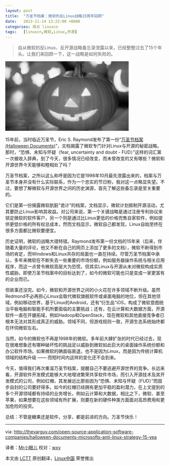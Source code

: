 ```yaml
---
layout: post
title:	"万圣节档案：微软的反Linux战略15周年回顾"
date:	2013-11-14 13:22:00 +0800 
categories:	观点 linuxcn 
tags:	[linuxcn,微软,Linux,开源]
---
```




> 
> 自从微软的反Linux、反开源战略备忘录泄露以来，已经整整过去了15个年头。让我们来回顾一下，这一战略是如何失败的。
> 
> 
> 


![](/Asserts/Images/album/201311/14/1319107cy7qaa2y058nw2f.jpg)


15年前，当时临近万圣节，Eric S. Raymond发布了第一份“[万圣节档案(Halloween Documents)](http://www.catb.org/%7Eesr/halloween/)”，文档揭露了微软专门针对Linux与开源的秘密战略。那时，“恐惧、未知与怀疑（fear, uncertainty and doubt - FUD）”这样的词汇第一次被收入辞典，到了今天，很多情况已经改变，而未曾改变的又有哪些？微软和开源世界今天能够和睦相处了吗？


万圣节档案，之所以这么称呼是因为它是1998年10月最先泄露出来的，档案与万圣节本身并没有什么实际联系，作为一个忠实的节日粉，我对这一点略显失望。不过，要想了解微软与开源世界之间的历史渊源，首先了解这些备忘录是至关重要的。


它们是第一份揭露微软肮脏“诡计”的档案，文档显示，微软计划抵制开源活动，尤其要防止Linux影响其收益。对公司来说，第一个关键战略是通过注册专利协议来锁定微软的软件客户，另一个则是通过比Linux更低的价格兜售自家软件，例如提供更低价格的所有权总成本，然而文档显示，微软自己都发现，Linux自始至终在很多方面都比微软要便宜。


历史证明，微软的战略大错特错。Raymond发布第一份文档的15年来（后来，伴随着大量的评论，他又不断在自己的网页上添加了更多的文档），微软不断得到市场的肯定，而Windows和Linux共存的局面也一直在持续。尽管万圣节档案中承认，多年来微软在不断失去一些重要的市场份额，例如服务器操作系统与相关应用程序，而这一点曾令微软高层大为恐慌，但其实Linux与开源从未对微软构成实质性威胁。即使万圣节档案中的目标达到了，如今的微软可能也只是变成一家更富有的企业而已。


但故事还没完。如今，微软和开源世界之间的小火花在许多领域不断升级。虽然Redmond不必再担心Linux会取代微软旗舰软件或桌面电脑的地位，但在其他领域，例如移动世界，基于Linux的Android，还有“衍生品”iOS，构成了微软意图统治平板电脑和智能手机所要面临的主要挑战；还有，在云计算和大数据方面，开源软件一直在开疆拓域，例如Hadoop和OpenStack，现在微软和其他直接竞争者已根本无法对其形成真正的威胁。领域不同，但游戏规则一致，开源生态系统始终都在环伺微软左右。


当然，如今的微软也不再是1998年的微软。多年前大肆扩张的时代已经过去，现在很难想象还有哪种破坏性的挑战足以威胁到微软如此巨大的桌面操作系统份额和办公软件市场。如果微软的确面临衰退，也不是因为Linux，而是因为传统计算机领域的结构升级 —— 而短时间内这样的变化还不会到来。


今天，值得我们再次重温万圣节档案，提醒自己不要逃避开源世界的竞争。长远来看，开源软件开发模式能够大大地增进繁荣共享软件市场，而引入开源技术及其开发模式的公司，例如红帽，其发展远比那些因为“恐惧、未知与怀疑（FUD）”而固步自封的公司要好得多。如今的红帽已经拥有更加平稳的盈利潜力，在上文提到的多个开源领域都有持续的业务增长，例如云计算和大数据，相比之下，微软、甚至苹果，如果想要在这些领域有所扩展，则要在新的硬件种类方面面对高昂费用和更加危险的投资。


总结：不管是糖果还是软件，分享，都是前进的方向。万圣节快乐！




---


via: <http://thevarguy.com/open-source-application-software-companies/halloween-documents-microsofts-anti-linux-strategy-15-yea>


译者：[Mr小眼儿](http://blog.csdn.net/tinyeyeser) 校对：[wxy](https://github.com/wxy)


本文由 [LCTT](https://github.com/LCTT/TranslateProject) 原创翻译，[Linux中国](http://linux.cn/) 荣誉推出
